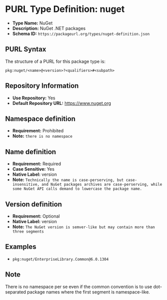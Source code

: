 <!--  NOTE: Auto-generated from the JSON PURL type definition.
Do not manually edit this file. Edit the JSON type definition instead. -->

# PURL Type Definition: nuget

- **Type Name:** NuGet
- **Description:** NuGet .NET packages
- **Schema ID:** `https://packageurl.org/types/nuget-definition.json`

## PURL Syntax

The structure of a PURL for this package type is:

    pkg:nuget/<name>@<version>?<qualifiers>#<subpath>

## Repository Information

- **Use Repository:** Yes
- **Default Repository URL:** https://www.nuget.org

## Namespace definition

- **Requirement:** Prohibited
- **Note:** `there is no namespace`

## Name definition

- **Requirement:** Required
- **Case Sensitive:** Yes
- **Native Label:** version
- **Note:** `Technically the name is case-perserving, but case-insensitive, and NuGet packages archives are case-perserving, while some NuGet API calls demand to lowercase the package name.`

## Version definition

- **Requirement:** Optional
- **Native Label:** version
- **Note:** `The NuGet version is semver-like but may contain more than three segments`

## Examples

- `pkg:nuget/EnterpriseLibrary.Common@6.0.1304`

## Note

There is no namespace per se even if the common convention is to use dot-separated package names where the first segment is namespace-like.
